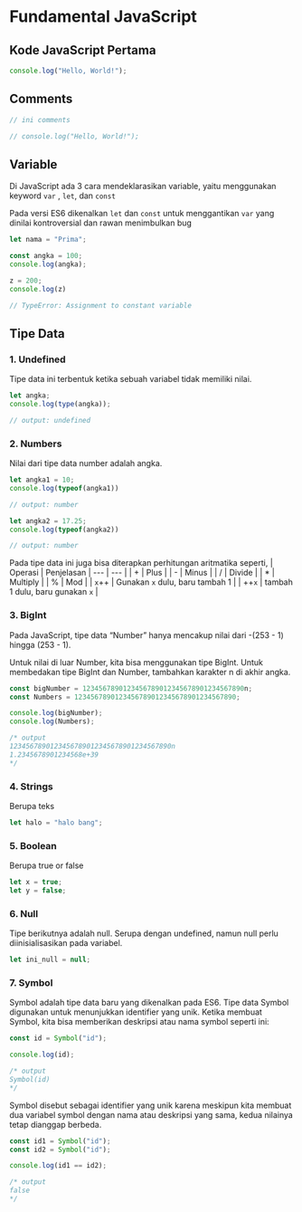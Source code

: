 # Fundamental JavaScript

##  Kode JavaScript Pertama

```js
console.log("Hello, World!");
```

## Comments

```js
// ini comments

// console.log("Hello, World!");
```

## Variable

Di JavaScript ada 3 cara mendeklarasikan variable, yaitu menggunakan keyword `var` , `let`, dan `const`

Pada versi ES6 dikenalkan `let` dan `const` untuk menggantikan `var` yang dinilai kontroversial dan rawan menimbulkan bug

```js
let nama = "Prima";
```

```js
const angka = 100;
console.log(angka);

z = 200;
console.log(z)

// TypeError: Assignment to constant variable
```

## Tipe Data

### 1. Undefined
Tipe data ini terbentuk ketika sebuah variabel tidak memiliki nilai.

```js
let angka;
console.log(type(angka));

// output: undefined
```
### 2. Numbers
Nilai dari tipe data number adalah angka.

```js
let angka1 = 10;
console.log(typeof(angka1))

// output: number

let angka2 = 17.25;
console.log(typeof(angka2))

// output: number
```

Pada tipe data ini juga bisa diterapkan perhitungan aritmatika seperti,
| Operasi | Penjelasan |
--- | --- |
| + | Plus |
| - | Minus |
| / | Divide |
| * | Multiply |
| % | Mod |
| `x`++ | Gunakan `x` dulu, baru tambah 1 |
| ++`x` | tambah 1 dulu, baru gunakan `x` |

### 3. BigInt
Pada JavaScript, tipe data “Number” hanya mencakup nilai dari -(253 - 1) hingga (253 - 1).

Untuk nilai di luar Number, kita bisa menggunakan tipe BigInt. Untuk membedakan tipe BigInt dan Number, tambahkan karakter n di akhir angka.

```js
const bigNumber = 1234567890123456789012345678901234567890n;
const Numbers = 1234567890123456789012345678901234567890;

console.log(bigNumber);
console.log(Numbers);

/* output
1234567890123456789012345678901234567890n
1.2345678901234568e+39
*/
```

### 4. Strings
Berupa teks

```js
let halo = "halo bang";
```

### 5. Boolean
Berupa true or false

```js
let x = true;
let y = false;
```

### 6. Null
Tipe berikutnya adalah null. Serupa dengan undefined, namun null perlu diinisialisasikan pada variabel.

```js
let ini_null = null;
```
### 7. Symbol
Symbol adalah tipe data baru yang dikenalkan pada ES6. Tipe data Symbol digunakan untuk menunjukkan identifier yang unik. Ketika membuat Symbol, kita bisa memberikan deskripsi atau nama symbol seperti ini:

```js
const id = Symbol("id");

console.log(id);

/* output
Symbol(id)
*/
```

Symbol disebut sebagai identifier yang unik karena meskipun kita membuat dua variabel symbol dengan nama atau deskripsi yang sama, kedua nilainya tetap dianggap berbeda. 

```js
const id1 = Symbol("id");
const id2 = Symbol("id");

console.log(id1 == id2);

/* output
false
*/
```
